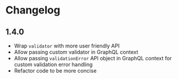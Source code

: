 # Changelog

## 1.4.0

- Wrap `validator` with more user friendly API
- Allow passing custom validator in GraphQL context
- Allow passing `validationError` API object in GraphQL context for custom validation error handling
- Refactor code to be more concise
